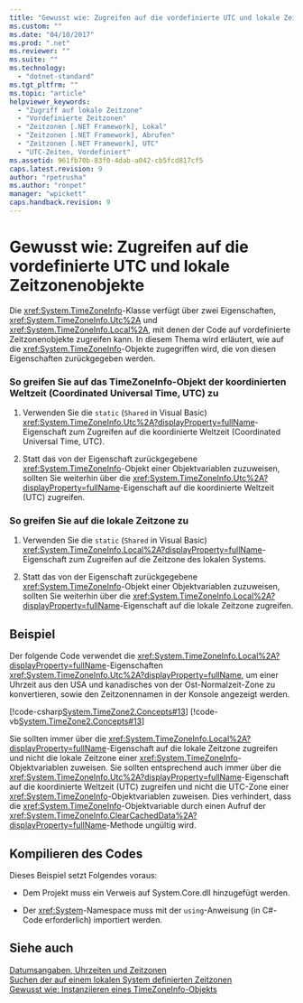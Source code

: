 ```yaml
---
title: "Gewusst wie: Zugreifen auf die vordefinierte UTC und lokale Zeitzonenobjekte | Microsoft Docs"
ms.custom: ""
ms.date: "04/10/2017"
ms.prod: ".net"
ms.reviewer: ""
ms.suite: ""
ms.technology: 
  - "dotnet-standard"
ms.tgt_pltfrm: ""
ms.topic: "article"
helpviewer_keywords: 
  - "Zugriff auf lokale Zeitzone"
  - "Vordefinierte Zeitzonen"
  - "Zeitzonen [.NET Framework], Lokal"
  - "Zeitzonen [.NET Framework], Abrufen"
  - "Zeitzonen [.NET Framework], UTC"
  - "UTC-Zeiten, Vordefiniert"
ms.assetid: 961fb70b-83f0-4dab-a042-cb5fcd817cf5
caps.latest.revision: 9
author: "rpetrusha"
ms.author: "ronpet"
manager: "wpickett"
caps.handback.revision: 9
---
```

# Gewusst wie: Zugreifen auf die vordefinierte UTC und lokale Zeitzonenobjekte
Die <xref:System.TimeZoneInfo>\-Klasse verfügt über zwei Eigenschaften, <xref:System.TimeZoneInfo.Utc%2A> und <xref:System.TimeZoneInfo.Local%2A>, mit denen der Code auf vordefinierte Zeitzonenobjekte zugreifen kann.  In diesem Thema wird erläutert, wie auf die <xref:System.TimeZoneInfo>\-Objekte zugegriffen wird, die von diesen Eigenschaften zurückgegeben werden.  
  
### So greifen Sie auf das TimeZoneInfo\-Objekt der koordinierten Weltzeit \(Coordinated Universal Time, UTC\) zu  
  
1.  Verwenden Sie die `static` \(`Shared` in Visual Basic\) <xref:System.TimeZoneInfo.Utc%2A?displayProperty=fullName>\-Eigenschaft zum Zugreifen auf die koordinierte Weltzeit \(Coordinated Universal Time, UTC\).  
  
2.  Statt das von der Eigenschaft zurückgegebene <xref:System.TimeZoneInfo>\-Objekt einer Objektvariablen zuzuweisen, sollten Sie weiterhin über die <xref:System.TimeZoneInfo.Utc%2A?displayProperty=fullName>\-Eigenschaft auf die koordinierte Weltzeit \(UTC\) zugreifen.  
  
### So greifen Sie auf die lokale Zeitzone zu  
  
1.  Verwenden Sie die `static` \(`Shared` in Visual Basic\) <xref:System.TimeZoneInfo.Local%2A?displayProperty=fullName>\-Eigenschaft zum Zugreifen auf die Zeitzone des lokalen Systems.  
  
2.  Statt das von der Eigenschaft zurückgegebene <xref:System.TimeZoneInfo>\-Objekt einer Objektvariablen zuzuweisen, sollten Sie weiterhin über die <xref:System.TimeZoneInfo.Local%2A?displayProperty=fullName>\-Eigenschaft auf die lokale Zeitzone zugreifen.  
  
## Beispiel  
 Der folgende Code verwendet die <xref:System.TimeZoneInfo.Local%2A?displayProperty=fullName>\-Eigenschaften <xref:System.TimeZoneInfo.Utc%2A?displayProperty=fullName>, um einer Uhrzeit aus den USA und kanadisches von der Ost\-Normalzeit\-Zone zu konvertieren, sowie den Zeitzonennamen in der Konsole angezeigt werden.  
  
 [!code-csharp[System.TimeZone2.Concepts#13](../../../samples/snippets/csharp/VS_Snippets_CLR_System/system.TimeZone2.Concepts/CS/TimeZone2Concepts.cs#13)]
 [!code-vb[System.TimeZone2.Concepts#13](../../../samples/snippets/visualbasic/VS_Snippets_CLR_System/system.TimeZone2.Concepts/VB/TimeZone2Concepts.vb#13)]  
  
 Sie sollten immer über die <xref:System.TimeZoneInfo.Local%2A?displayProperty=fullName>\-Eigenschaft auf die lokale Zeitzone zugreifen und nicht die lokale Zeitzone einer <xref:System.TimeZoneInfo>\-Objektvariablen zuweisen.  Sie sollten entsprechend auch immer über die <xref:System.TimeZoneInfo.Utc%2A?displayProperty=fullName>\-Eigenschaft auf die koordinierte Weltzeit \(UTC\) zugreifen und nicht die UTC\-Zone einer <xref:System.TimeZoneInfo>\-Objektvariablen zuweisen.  Dies verhindert, dass die <xref:System.TimeZoneInfo>\-Objektvariable durch einen Aufruf der <xref:System.TimeZoneInfo.ClearCachedData%2A?displayProperty=fullName>\-Methode ungültig wird.  
  
## Kompilieren des Codes  
 Dieses Beispiel setzt Folgendes voraus:  
  
-   Dem Projekt muss ein Verweis auf System.Core.dll hinzugefügt werden.  
  
-   Der <xref:System>\-Namespace muss mit der `using`\-Anweisung \(in C\#\-Code erforderlich\) importiert werden.  
  
## Siehe auch  
 [Datumsangaben, Uhrzeiten und Zeitzonen](../../../docs/standard/datetime/index.md)   
 [Suchen der auf einem lokalen System definierten Zeitzonen](../../../docs/standard/datetime/finding-the-time-zones-on-local-system.md)   
 [Gewusst wie: Instanziieren eines TimeZoneInfo\-Objekts](../../../docs/standard/datetime/instantiate-time-zone-info.md)